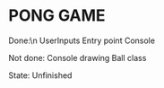 # PONG GAME

Done:\n
  UserInputs
  Entry point
  Console
  
Not done:
  Console drawing
  Ball class
  
  
State:
  Unfinished
